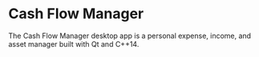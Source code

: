 # Cash Flow Manager
The Cash Flow Manager desktop app is a personal expense, income, and asset manager built with Qt and C++14.
